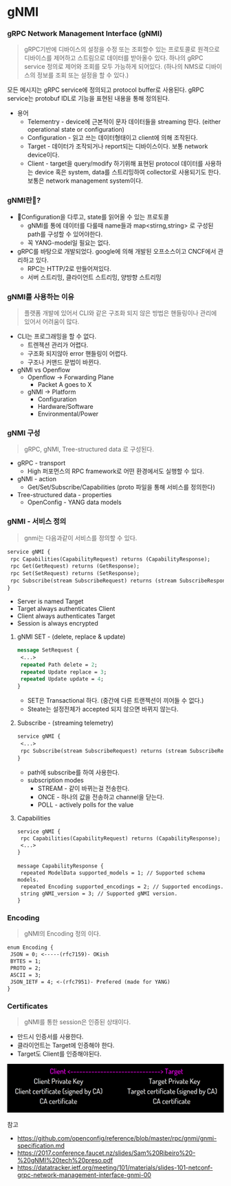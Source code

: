 # gNMI



### gRPC Network Management Interface (gNMI)

> gRPC기반에 디바이스의 설정을 수정 또는 조회할수 있는 프로토콜로 원격으로 디바이스를 제어하고 스트림으로 데이터를 받아올수 있다. 하나의 gRPC service 정의로 제어와 조회를 모두 가능하게 되어있다. (하나의 NMS로 디바이스의 정보를 조회 또는 설정을 할 수 있다.)



모든 메시지는 gRPC service에 정의되고 protocol buffer로 사용된다. gRPC service는 protobuf IDL로 기능을 표현된 내용을 통해 정의된다. 



- 용어
  - Telementry - device에 근본적이 문자 데이터들을 streaming 한다. (either operational state or configuration)
  - Configuration - 읽고 쓰는 데이터형태이고 client에 의해 조작된다.
  - Target - 데이터가 조작되거나 report되는 디바이스이다. 보통 network device이다.
  - Client - target을 query/modify 하기위해 표현된 protocol 데이터를 사용하는 device 혹은 system, data를 스트리밍하여 collector로 사용되기도 한다. 보통은 network management system이다.



### gNMI란?

- Configuration을 다루고, state를 읽어올 수 있는 프로토콜
  - gNMI를 통에 데이터를 다룰때 name들과 map<stirng,string> 로 구성된 path를 구성할 수 있어야한다.
  - 꼭 YANG-model일 필요는 없다.
- gRPC를 바탕으로 개발되었다. google에 의해 개발된 오프소스이고 CNCF에서 관리하고 있다.
  - RPC는 HTTP/2로 만들어져있다.
  - 서버 스트리밍, 클라이언트 스트리밍, 양방향 스트리밍





### gNMI를 사용하는 이유

> 플랫폼 개발에 있어서 CLI와 같은 구조화 되지 않은 방법은 핸들링이나 관리에 있어서 어려움이 많다.

- CLI는 프로그래밍을 할 수 없다.
  - 트렌젝션 관리가 어렵다.
  - 구조화 되지않아 error 핸들링이 어렵다.
  - 구조나 커맨드 문법이 바뀐다.
- gNMI vs Openflow
  - Openflow -> Forwarding Plane
    - Packet A goes to X
  - gNMI -> Platform
    - Configuration
    - Hardware/Software
    - Environmental/Power





### gNMI 구성

> gRPC, gNMI, Tree-structured data 로 구성된다.

- gRPC - transport
  - High 퍼포먼스의 RPC framework로 어떤 환경에서도 실행할 수 있다.
- gNMI - action
  - Get/Set/Subscribe/Capabilities (proto 파일을 통해 서비스를 정의한다)
- Tree-structured data - properties
  - OpenConfig - YANG data models





### gNMI - 서비스 정의

> gnmi는 다음과같이 서비스를 정의할 수 있다.

```protobuf
service gNMI {
 rpc Capabilities(CapabilityRequest) returns (CapabilityResponse);
 rpc Get(GetRequest) returns (GetResponse);
 rpc Set(SetRequest) returns (SetResponse);
 rpc Subscribe(stream SubscribeRequest) returns (stream SubscribeResponse);
}
```

- Server is named Target
- Target always authenticates Client
- Client always authenticates Target
- Session is always encrypted





1. gNMI SET - (delete, replace & update)

   ```protobuf
   message SetRequest {
    <...>
    repeated Path delete = 2;
    repeated Update replace = 3;
    repeated Update update = 4;
   }
   ```

   - SET은 Transactional 하다. (중간에 다른 트랜젝션이 끼어들 수 없다.)
   - Steate는 설정전체가 accepted 되지 않으면 바뀌지 않는다.



2. Subscribe - (streaming telemetry)

   ```protobuf
   service gNMI {
    <...>
    rpc Subscribe(stream SubscribeRequest) returns (stream SubscribeResponse);
   }
   ```

   - path에 subscribe를 하여 사용한다.
   - subscription modes
     - STREAM - 같이 바뀌는걸 전송한다.
     - ONCE - 하나의 값을 전송하고 channel을 닫는다.
     - POLL - actively polls for the value



3. Capabilities

   ```
   service gNMI {
    rpc Capabilities(CapabilityRequest) returns (CapabilityResponse);
    <...>
   }
   
   message CapabilityResponse {
    repeated ModelData supported_models = 1; // Supported schema models.
    repeated Encoding supported_encodings = 2; // Supported encodings.
    string gNMI_version = 3; // Supported gNMI version.
   }
   ```





### Encoding

> gNMI의 Encoding 정의 이다.

```
enum Encoding {
 JSON = 0; <-----(rfc7159)- OKish
 BYTES = 1;
 PROTO = 2;
 ASCII = 3;
 JSON_IETF = 4; <-(rfc7951)- Prefered (made for YANG)
}
```





### Certificates

> gNMI를 통한 session은 인증된 상태이다.

- 만드시 인증서를 사용한다.
- 클라이언트는 Target에 인증해야 한다.
- Target도 Client를 인증해야된다.



![스크린샷 2021-11-02 오후 1.36.47](doc/img1.png)





























참고

- https://github.com/openconfig/reference/blob/master/rpc/gnmi/gnmi-specification.md
- https://2017.conference.faucet.nz/slides/Sam%20Ribeiro%20-%20gNMI%20tech%20preso.pdf
- https://datatracker.ietf.org/meeting/101/materials/slides-101-netconf-grpc-network-management-interface-gnmi-00